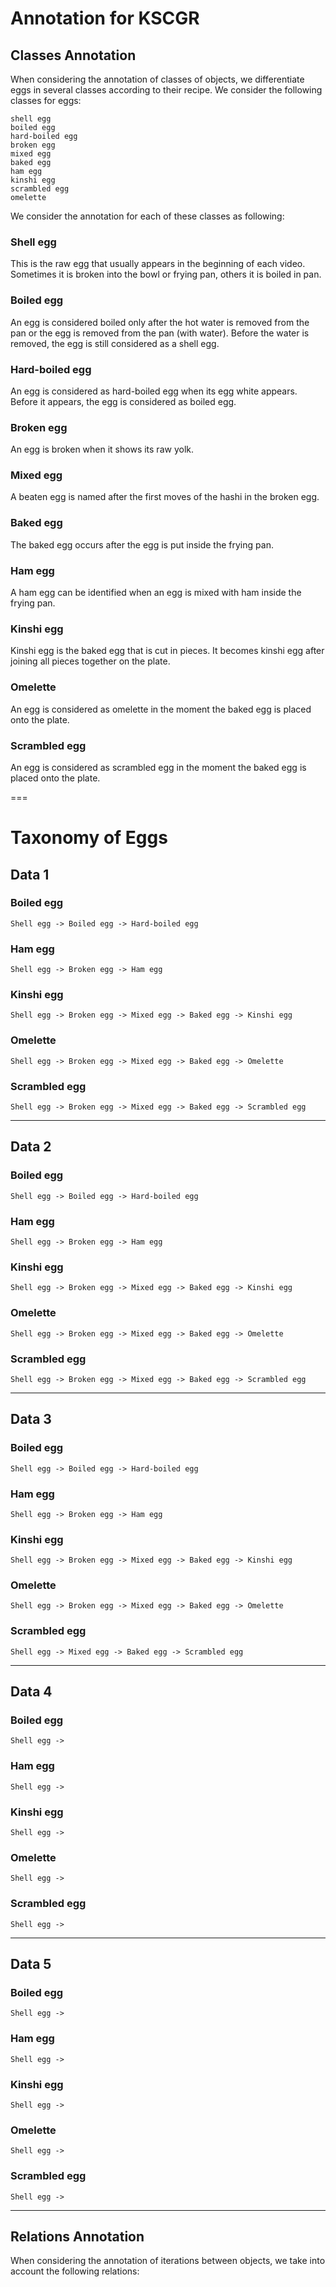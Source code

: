 # Annotation for KSCGR

## Classes Annotation

When considering the annotation of classes of objects, we differentiate eggs in several classes according to their recipe. We consider the following classes for eggs:

```
shell egg
boiled egg
hard-boiled egg
broken egg
mixed egg
baked egg
ham egg
kinshi egg
scrambled egg
omelette
```

We consider the annotation for each of these classes as following:

### Shell egg

This is the raw egg that usually appears in the beginning of each video. Sometimes it is broken into the bowl or frying pan, others it is boiled in pan.

### Boiled egg

An egg is considered boiled only after the hot water is removed from the pan or the egg is removed from the pan (with water). Before the water is removed, the egg is still considered as a shell egg.

### Hard-boiled egg

An egg is considered as hard-boiled egg when its egg white appears. Before it appears, the egg is considered as boiled egg.

### Broken egg

An egg is broken when it shows its raw yolk.

### Mixed egg

A beaten egg is named after the first moves of the hashi in the broken egg.

### Baked egg

The baked egg occurs after the egg is put inside the frying pan.

### Ham egg

A ham egg can be identified when an egg is mixed with ham inside the frying pan.

### Kinshi egg

Kinshi egg is the baked egg that is cut in pieces. It becomes kinshi egg after joining all pieces together on the plate.

### Omelette

An egg is considered as omelette in the moment the baked egg is placed onto the plate.

### Scrambled egg

An egg is considered as scrambled egg in the moment the baked egg is placed onto the plate.


===
# Taxonomy of Eggs

## Data 1

### Boiled egg

```
Shell egg -> Boiled egg -> Hard-boiled egg
```

### Ham egg

```
Shell egg -> Broken egg -> Ham egg
```

### Kinshi egg

```
Shell egg -> Broken egg -> Mixed egg -> Baked egg -> Kinshi egg
```

### Omelette

```
Shell egg -> Broken egg -> Mixed egg -> Baked egg -> Omelette
```

### Scrambled egg

```
Shell egg -> Broken egg -> Mixed egg -> Baked egg -> Scrambled egg
```

---
## Data 2

### Boiled egg

```
Shell egg -> Boiled egg -> Hard-boiled egg
```

### Ham egg

```
Shell egg -> Broken egg -> Ham egg
```

### Kinshi egg

```
Shell egg -> Broken egg -> Mixed egg -> Baked egg -> Kinshi egg
```

### Omelette

```
Shell egg -> Broken egg -> Mixed egg -> Baked egg -> Omelette
```

### Scrambled egg

```
Shell egg -> Broken egg -> Mixed egg -> Baked egg -> Scrambled egg
```

---
## Data 3

### Boiled egg

```
Shell egg -> Boiled egg -> Hard-boiled egg
```

### Ham egg

```
Shell egg -> Broken egg -> Ham egg
```

### Kinshi egg

```
Shell egg -> Broken egg -> Mixed egg -> Baked egg -> Kinshi egg
```

### Omelette

```
Shell egg -> Broken egg -> Mixed egg -> Baked egg -> Omelette
```

### Scrambled egg

```
Shell egg -> Mixed egg -> Baked egg -> Scrambled egg
```

---
## Data 4

### Boiled egg

```
Shell egg -> 
```

### Ham egg

```
Shell egg -> 
```

### Kinshi egg

```
Shell egg -> 
```

### Omelette

```
Shell egg -> 
```

### Scrambled egg

```
Shell egg -> 
```

---
## Data 5

### Boiled egg

```
Shell egg -> 
```

### Ham egg

```
Shell egg -> 
```

### Kinshi egg

```
Shell egg -> 
```

### Omelette

```
Shell egg -> 
```

### Scrambled egg

```
Shell egg -> 
```

---
## Relations Annotation

When considering the annotation of iterations between objects, we take into account the following relations:

```

